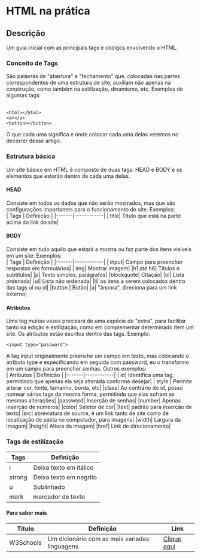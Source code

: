 # HTML na prática

## Descrição
Um guia inicial com as principais tags e códigos envolvendo o HTML.

### Conceito de Tags
São palavras de "abertura" e "fechamento" que, colocadas nas partes correspondentes de uma estrutura de site, auxiliam não apenas na construção, como também na estilização, dinamismo, etc. Exemplos de algumas tags:<br><br>
```
<html></html>
<a></a>
<button></button>
```
O que cada uma significa e onde colocar cada uma delas veremos no decorrer desse artigo.

### Estrutura básica
Um site básico em HTML é composto de duas tags: HEAD e BODY e os elementos que estarão dentro de cada uma delas.

#### HEAD
Consiste em todos os dados que não serão mostrados, mas que são configurações importantes para o funcionamento do site. Exemplos:<br>
| Tags | Definição |
|-------|------------|
| title| Título que está na parte acima do link do site|

#### BODY
Consiste em tudo aquilo que estará a mostra ou faz parte dos itens visíveis em um site. Exemplos:<br>
| Tags | Definição |
|-------|------------|
| input| Campo para preencher respostas em formulários|
| img| Mostrar imagem|
|h1 até h6| Títulos e subtítulos|
|p| Texto simples, parágrafos|
|blockquote| Citação|
|ol| Lista ordenada|
|ul| Lista não ordenada|
|li| os itens a serem colocados dentro das tags ul ou ol|
|button | Botão|
|a| "âncora", direciona para um link externo|

#### Atributos
Uma tag muitas vezes precisará de uma espécie de "extra", para facilitar tanto na edição e estilização, como em complementar determinado item um site. Os atributos estão escritos dentro das tags. Exemplo:<br>
```
<input type="password">
```
A tag input originalmente preenche um campo em texto, mas colocando o atributo type e especificando em seguida com password, eu o transformo em um campo para preencher senhas. Outros exemplos:<br>
| Atributos | Definição |
|-------|------------|
| id| Identifica uma tag, permitindo que apenas ela seja alterada conforme desejar|
| style | Permite alterar cor, fonte, tamanho, borda, etc|
|class| Ao contrário do id, posso nomear várias tags da mesma forma, permitindo que elas sofram as mesmas alterações|
|password| Inserção de senhas|
|number| Apenas inserção de números|
|color| Seletor de cor|
|text| padrão para inserção de texto|
|src| abreviatura de source, é um link tanto de site como de localização de pasta no computador, para imagens|
|width| Largura da imagem|
|height| Altura da imagem|
|href| Link de direcionamento|
### Tags de estilização
| Tags | Definição |
|-------|------------|
| i| Deixa texto em itálico|
| strong | Deixa texto em negrito|
|u| Sublinhado|
|mark| marcador de texto|

#### Para saber mais
|Título| Definição| Link|
---------|--------|------
W3Schools| Um dicionário com as mais variadas linguagens| [Clique aqui](https://www.w3schools.com/html/default.asp)|